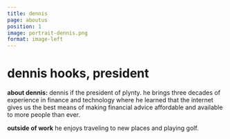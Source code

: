 ```yaml
---
title: dennis
page: aboutus
position: 1
image: portrait-dennis.png
format: image-left
---
```

# dennis hooks, president
**about dennis:** dennis if the president of plynty. he brings three decades
of experience in finance and technology where he learned that the internet
gives us the best means of making financial advice affordable and available
to more people than ever.

**outside of work** he enjoys traveling to new places and playing golf.